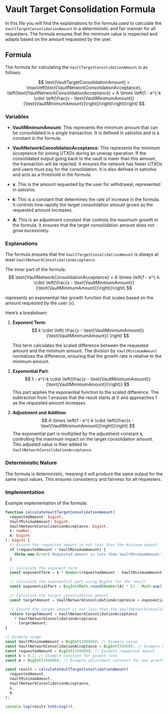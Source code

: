 # Vault Target Consolidation Formula

In this file you will find the explainations to the formula used to calculate the `VaultTargetConsolidationAmount` in a deterministic and fair manner for all requesters. The formula ensures that the minimum value is respected and adapts based on the amount requested by the user. 

## Formula

The formula for calculating the `VaultTargetConsolidationAmount` is as follows:

$$
\text{VaultTargetConsolidationAmount} = \max\left(\text{VaultNetworkConsolidationAcceptance}, \left(\text{VaultNetworkConsolidationAcceptance} + A \times \left(1 - e^{-k \cdot \left(\frac{x - \text{VaultMinimumAmount}}{\text{VaultMinimumAmount}}\right)}\right)\right)\right)
$$

### Variables

- **VaultMinimumAmount**: This represents the minimum amount that can be consolidated in a single transaction. It is defined in satoshis and is a constant in the formula.

- **VaultNetworkConsolidationAcceptance**: This represents the minimum acceptance for joining UTXOs during an unwrap operation. If the consolidated output going back to the vault is lower than this amount, the transaction will be rejected. It ensures the network has fewer UTXOs and users must pay for the consolidation. It is also defined in satoshis and acts as a threshold in the formula.

- **x**: This is the amount requested by the user for withdrawal, represented in satoshis.

- **k**: This is a constant that determines the rate of increase in the formula. It controls how rapidly the target consolidation amount grows as the requested amount increases.

- **A**: This is an adjustment constant that controls the maximum growth in the formula. It ensures that the target consolidation amount does not grow excessively.

### Explanations

The formula ensures that the `VaultTargetConsolidationAmount` is always at least `VaultNetworkConsolidationAcceptance`.

The inner part of the formula:
$$
\text{VaultNetworkConsolidationAcceptance} + A \times \left(1 - e^{-k \cdot \left(\frac{x - \text{VaultMinimumAmount}}{\text{VaultMinimumAmount}}\right)}\right)
$$

represents an exponential-like growth function that scales based on the amount requested by the user (`x`).

Here’s a breakdown:

1. **Exponent Term**: 
	$$
	k \cdot \left( \frac{x - \text{VaultMinimumAmount}}{\text{VaultMinimumAmount}} \right)
	$$

    This term calculates the scaled difference between the requested amount and the minimum amount. The division by `VaultMinimumAmount` normalizes the difference, ensuring that the growth rate is relative to the minimum amount.

2. **Exponential Part**: 
    $$
	1 - e^{-k \cdot \left(\frac{x - \text{VaultMinimumAmount}}{\text{VaultMinimumAmount}}\right)}
	$$
    This part applies the exponential function to the scaled difference. The subtraction from 1 ensures that the result starts at 0 and approaches 1 as the requested amount increases.

3. **Adjustment and Addition**: 
    $$
	A \times \left(1 - e^{-k \cdot \left(\frac{x - \text{VaultMinimumAmount}}\right)}\right)
	$$
    The exponential part is multiplied by the adjustment constant `A`, controlling the maximum impact on the target consolidation amount. This adjusted value is then added to `VaultNetworkConsolidationAcceptance`.

### Deterministic Nature

The formula is deterministic, meaning it will produce the same output for the same input values. This ensures consistency and fairness for all requesters.

### Implementation

Example implementation of the formula:

```typescript
function calculateVaultTargetConsolidationAmount(
  requestedAmount: bigint,
  VaultMinimumAmount: bigint,
  VaultNetworkConsolidationAcceptance: bigint,
  k: number,
  A: bigint
): bigint {
  // Ensure the requested amount is not less than the minimum amount
  if (requestedAmount < VaultMinimumAmount) {
    throw new Error('Requested amount is less than VaultMinimumAmount');
  }

  // Calculate the exponent term
  const exponentTerm = k * Number(requestedAmount - VaultMinimumAmount) / Number(VaultMinimumAmount);

  // Calculate the exponential part using BigInt for the result
  const exponentialPart = BigInt(Math.round(Number(A) * (1 - Math.exp(-exponentTerm))));

  // Calculate the target consolidation amount
  const targetAmount = VaultNetworkConsolidationAcceptance + exponentialPart;

  // Ensure the target amount is not less than the VaultNetworkConsolidationAcceptance
  return targetAmount < VaultNetworkConsolidationAcceptance
    ? VaultNetworkConsolidationAcceptance
    : targetAmount;
}

// Example usage
const VaultMinimumAmount = BigInt(100000); // Example value
const VaultNetworkConsolidationAcceptance = BigInt(50000); // Example value
const requestedAmount = BigInt(200000); // Example requested amount
const k = 0.1; // Example constant for growth rate
const A = BigInt(100000); // Example adjustment constant for max growth

const result = calculateVaultTargetConsolidationAmount(
  requestedAmount,
  VaultMinimumAmount,
  VaultNetworkConsolidationAcceptance,
  k,
  A
);

console.log(result.toString());
```